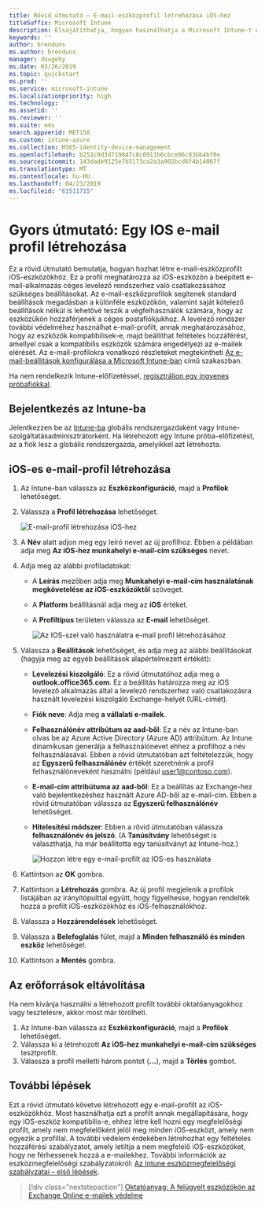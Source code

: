 ```yaml
---
title: Rövid útmutató – E-mail-eszközprofil létrehozása iOS-hez
titleSuffix: Microsoft Intune
description: Elsajátíthatja, hogyan használhatja a Microsoft Intune-t e-mailes eszközprofil létrehozására, hogy az iOS-eszközök biztonságosan csatlakozhassanak a vállalati levelező rendszerhez.
keywords: ''
author: brenduns
ms.author: brenduns
manager: dougeby
ms.date: 03/26/2019
ms.topic: quickstart
ms.prod: ''
ms.service: microsoft-intune
ms.localizationpriority: high
ms.technology: ''
ms.assetid: ''
ms.reviewer: ''
ms.suite: ems
search.appverid: MET150
ms.custom: intune-azure
ms.collection: M365-identity-device-management
ms.openlocfilehash: b252c9d3d719847c8c0911b6cbce06c83bb4bf0e
ms.sourcegitcommit: 143dade9125e7b5173ca2a3a902bcd6f4b14067f
ms.translationtype: MT
ms.contentlocale: hu-HU
ms.lasthandoff: 04/23/2019
ms.locfileid: "61511715"
---
```

# <a name="quickstart-create-an-email-device-profile-for-ios"></a>Gyors útmutató: Egy IOS e-mail profil létrehozása

Ez a rövid útmutató bemutatja, hogyan hozhat létre e-mail-eszközprofilt iOS-eszközökhöz. Ez a profil meghatározza az iOS-eszközön a beépített e-mail-alkalmazás céges levelező rendszerhez való csatlakozásához szükséges beállításokat. Az e-mail-eszközprofilok segítenek standard beállítások megadásban a különféle eszközökön, valamint saját kötelező beállítások nélkül is lehetővé teszik a végfelhasználók számára, hogy az eszközükön hozzáférjenek a céges postafiókjukhoz. A levelező rendszer további védelméhez használhat e-mail-profilt, annak meghatározásához, hogy az eszközök kompatibilisek-e, majd beállíthat feltételes hozzáférést, amellyel csak a kompatibilis eszközök számára engedélyezi az e-mailek elérését. Az e-mail-profilokra vonatkozó részleteket megtekintheti [Az e-mail-beállítások konfigurálása a Microsoft Intune-ban](email-settings-configure.md) című szakaszban.

Ha nem rendelkezik Intune-előfizetéssel, [regisztráljon egy ingyenes próbafiókkal](free-trial-sign-up.md).

## <a name="sign-in-to-intune"></a>Bejelentkezés az Intune-ba

Jelentkezzen be az [Intune-ba](https://aka.ms/intuneportal) globális rendszergazdaként vagy Intune-szolgáltatásadminisztrátorként. Ha létrehozott egy Intune próba-előfizetést, az a fiók lesz a globális rendszergazda, amelyikkel azt létrehozta.

## <a name="create-an-ios-email-profile"></a>iOS-es e-mail-profil létrehozása
1. Az Intune-ban válassza az **Eszközkonfiguráció**, majd a **Profilok** lehetőséget.
2. Válassza a **Profil létrehozása** lehetőséget.
   
   ![E-mail-profil létrehozása iOS-hez](media/quickstart-email-profile/ios-create-profile.png)

3. A **Név** alatt adjon meg egy leíró nevet az új profilhoz. Ebben a példában adja meg **Az iOS-hez munkahelyi e-mail-cím szükséges** nevet.
4. Adja meg az alábbi profiladatokat:
   - A **Leírás** mezőben adja meg **Munkahelyi e-mail-cím használatának megkövetelése az iOS-eszközöktől** szöveget.
   - A **Platform** beállításnál adja meg az **iOS** értéket.
   - A **Profiltípus** területen válassza az **E-mail** lehetőséget.
    
     ![Az IOS-szel való használatra e-mail profil létrehozásához](media/quickstart-email-profile/ios-email-profile-name.png)

5. Válassza a **Beállítások** lehetőséget, és adja meg az alábbi beállításokat (hagyja meg az egyéb beállítások alapértelmezett értékét):
   - **Levelezési kiszolgáló**: Ez a rövid útmutatóhoz adja meg a **outlook.office365.com**. Ez a beállítás határozza meg az iOS levelező alkalmazás által a levelező rendszerhez való csatlakozásra használt levelezési kiszolgáló Exchange-helyét (URL-címét).
   - **Fiók neve**: Adja meg **a vállalati e-mailek**.
   - **Felhasználónév attribútum az aad-ből**: Ez a név az Intune-ban olvas be az Azure Active Directory (Azure AD) attribútum. Az Intune dinamikusan generálja a felhasználónevet ehhez a profilhoz a név felhasználásával. Ebben a rövid útmutatóban azt feltételezzük, hogy az **Egyszerű felhasználónév** értékét szeretnénk a profil felhasználóneveként használni (például user1@contoso.com).
   - **E-mail-cím attribútuma az aad-ből**: Ez a beállítás az Exchange-hez való bejelentkezéshez használt Azure AD-ből az e-mail-cím. Ebben a rövid útmutatóban válassza az **Egyszerű felhasználónév** lehetőséget.
   - **Hitelesítési módszer**: Ebben a rövid útmutatóban válassza **felhasználónév és jelszó**. (A **Tanúsítvány** lehetőséget is választhatja, ha már beállította egy tanúsítványt az Intune-hoz.)
    
     ![Hozzon létre egy e-mail-profilt az IOS-es használata](media/quickstart-email-profile/ios-email-profile.png)

6. Kattintson az **OK** gombra.
7. Kattintson a **Létrehozás** gombra. Az új profil megjelenik a profilok listájában az irányítópulttal együtt, hogy figyelhesse, hogyan rendelték hozzá a profilt iOS-eszközökhöz és iOS-felhasználókhoz.
8. Válassza a **Hozzárendelések** lehetőséget.
9. Válassza a **Belefoglalás** fület, majd a **Minden felhasználó és minden eszköz** lehetőséget. 
10. Kattintson a **Mentés** gombra.

## <a name="clean-up-resources"></a>Az erőforrások eltávolítása
Ha nem kívánja használni a létrehozott profilt további oktatóanyagokhoz vagy tesztelésre, akkor most már törölheti.
1. Az Intune-ban válassza az **Eszközkonfiguráció**, majd a **Profilok** lehetőséget.
2. Válassza ki a létrehozott **Az iOS-hez munkahelyi e-mail-cím szükséges** tesztprofilt.
3. Válassza a profil melletti három pontot (**...**), majd a **Törlés** gombot.

## <a name="next-steps"></a>További lépések

Ezt a rövid útmutató követve létrehozott egy e-mail-profilt az iOS-eszközökhöz. Most használhatja ezt a profilt annak megállapítására, hogy egy iOS-eszköz kompatibilis-e, ehhez létre kell hozni egy megfelelőségi profilt, amely nem megfelelőként jelöl meg minden iOS-eszközt, amely nem egyezik a profillal. A további védelem érdekében létrehozhat egy feltételes hozzáférési szabályzatot, amely letiltja a nem megfelelő iOS-eszközöket, hogy ne férhessenek hozzá a e-mailekhez. További információk az eszközmegfelelőségi szabályzatokról: [Az Intune eszközmegfelelőségi szabályzatai – első lépések](device-compliance-get-started.md).

> [!div class="nextstepaction"]
> [Oktatóanyag: A felügyelt eszközökön az Exchange Online e-mailek védelme](tutorial-protect-email-on-enrolled-devices.md)

